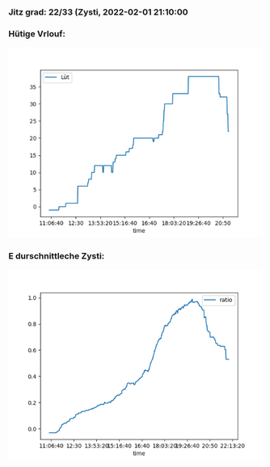 ### Jitz grad: 22/33 (Zysti, 2022-02-01 21:10:00

### Hütige Vrlouf:
![Graph](Today.png)

### E durschnittleche Zysti:
![Graph](Zysti.png)